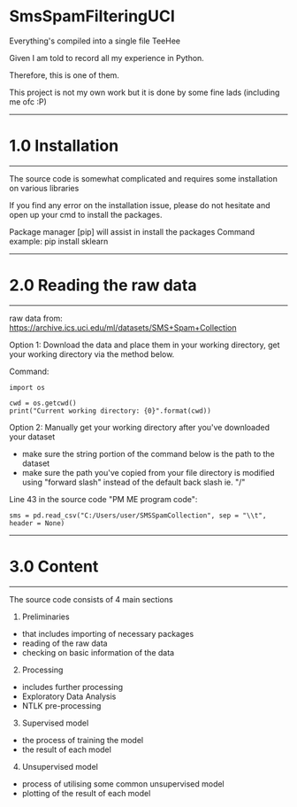 # SmsSpamFilteringUCI
Everything's compiled into a single file TeeHee

Given I am told to record all my experience in Python.

Therefore, this is one of them.

This project is not my own work but it is done by some fine lads (including me ofc :P)

----------------------------
# 1.0 Installation
----------------------------

The source code is somewhat complicated and requires some installation on various libraries

If you find any error on the installation issue, please do not hesitate and open up your cmd to install the packages.

Package manager [pip] will assist in install the packages
Command example: pip install sklearn


-----------------------------
# 2.0 Reading the raw data
-----------------------------

raw data from: https://archive.ics.uci.edu/ml/datasets/SMS+Spam+Collection

Option 1: Download the data and place them in your working directory, get your working directory via the method below.

Command:
```
import os

cwd = os.getcwd()
print("Current working directory: {0}".format(cwd))
```

Option 2: Manually get your working directory after you've downloaded your dataset
- make sure the string portion of the command below is the path to the dataset
- make sure the path you've copied from your file directory is modified using "forward slash" 
  instead of the default back slash ie. "/"

Line 43 in the source code "PM ME program code":
```
sms = pd.read_csv("C:/Users/user/SMSSpamCollection", sep = "\\t", header = None)
```


----------------------------
# 3.0 Content
----------------------------

The source code consists of 4 main sections

1. Preliminaries
- that includes importing of necessary packages
- reading of the raw data
- checking on basic information of the data

2. Processing
- includes further processing
- Exploratory Data Analysis
- NTLK pre-processing

3. Supervised model
- the process of training the model
- the result of each model

4. Unsupervised model
- process of utilising some common unsupervised model
- plotting of the result of each model
